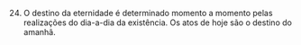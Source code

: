 ﻿24. O destino da eternidade é determinado momento a momento pelas realizações do dia-a-dia da existência. Os atos de hoje são o destino do amanhã.